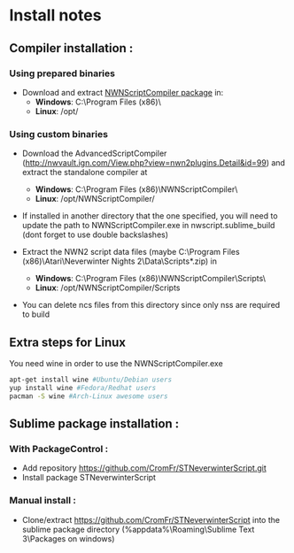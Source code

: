 # Install notes

## Compiler installation :


### Using prepared binaries
- Download and extract [NWNScriptCompiler package](https://github.com/CromFr/STNeverwinterScript/releases/download/1.0/NWNScriptCompiler.zip) in:
	- **Windows**: C:\Program Files (x86)\
	- **Linux**: /opt/


### Using custom binaries

- Download the AdvancedScriptCompiler (http://nwvault.ign.com/View.php?view=nwn2plugins.Detail&id=99) and extract the standalone compiler at
	- **Windows**: C:\Program Files (x86)\NWNScriptCompiler\
	- **Linux**: /opt/NWNScriptCompiler/
	
- If installed in another directory that the one specified, you will need to update the path to NWNScriptCompiler.exe in nwscript.sublime_build (dont forget to use double backslashes)

- Extract the NWN2 script data files (maybe C:\Program Files (x86)\Atari\Neverwinter Nights 2\Data\Scripts*.zip) in
	- **Windows**: C:\Program Files (x86)\NWNScriptCompiler\Scripts\
	- **Linux**: /opt/NWNScriptCompiler/Scripts

- You can delete ncs files from this directory since only nss are required to build

## Extra steps for Linux
You need wine in order to use the NWNScriptCompiler.exe
```bash
apt-get install wine #Ubuntu/Debian users
yup install wine #Fedora/Redhat users
pacman -S wine #Arch-Linux awesome users
```

## Sublime package installation :

### With PackageControl :
- Add repository https://github.com/CromFr/STNeverwinterScript.git
- Install package STNeverwinterScript

### Manual install :
- Clone/extract https://github.com/CromFr/STNeverwinterScript into the sublime package directory (%appdata%\Roaming\Sublime Text 3\Packages on windows)
